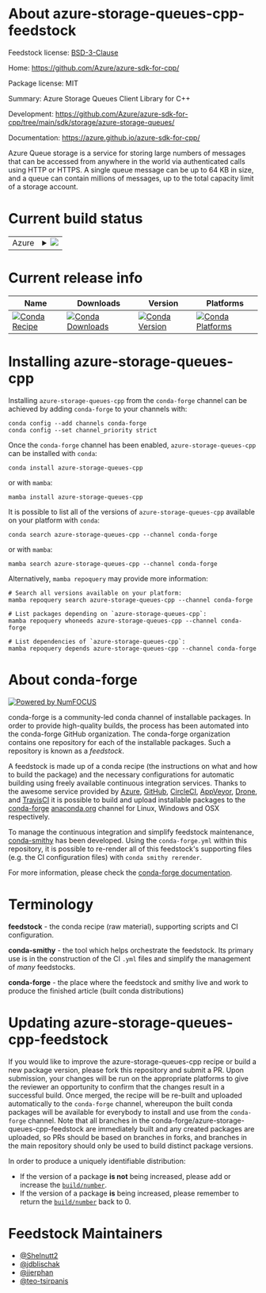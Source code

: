 About azure-storage-queues-cpp-feedstock
========================================

Feedstock license: [BSD-3-Clause](https://github.com/conda-forge/azure-storage-queues-cpp-feedstock/blob/main/LICENSE.txt)

Home: https://github.com/Azure/azure-sdk-for-cpp/

Package license: MIT

Summary: Azure Storage Queues Client Library for C++

Development: https://github.com/Azure/azure-sdk-for-cpp/tree/main/sdk/storage/azure-storage-queues/

Documentation: https://azure.github.io/azure-sdk-for-cpp/

Azure Queue storage is a service for storing large numbers of messages that can be accessed from anywhere in the world via authenticated calls using HTTP or HTTPS. A single queue message can be up to 64 KB in size, and a queue can contain millions of messages, up to the total capacity limit of a storage account.

Current build status
====================


<table>
    
  <tr>
    <td>Azure</td>
    <td>
      <details>
        <summary>
          <a href="https://dev.azure.com/conda-forge/feedstock-builds/_build/latest?definitionId=20080&branchName=main">
            <img src="https://dev.azure.com/conda-forge/feedstock-builds/_apis/build/status/azure-storage-queues-cpp-feedstock?branchName=main">
          </a>
        </summary>
        <table>
          <thead><tr><th>Variant</th><th>Status</th></tr></thead>
          <tbody><tr>
              <td>linux_64</td>
              <td>
                <a href="https://dev.azure.com/conda-forge/feedstock-builds/_build/latest?definitionId=20080&branchName=main">
                  <img src="https://dev.azure.com/conda-forge/feedstock-builds/_apis/build/status/azure-storage-queues-cpp-feedstock?branchName=main&jobName=linux&configuration=linux%20linux_64_" alt="variant">
                </a>
              </td>
            </tr><tr>
              <td>linux_aarch64</td>
              <td>
                <a href="https://dev.azure.com/conda-forge/feedstock-builds/_build/latest?definitionId=20080&branchName=main">
                  <img src="https://dev.azure.com/conda-forge/feedstock-builds/_apis/build/status/azure-storage-queues-cpp-feedstock?branchName=main&jobName=linux&configuration=linux%20linux_aarch64_" alt="variant">
                </a>
              </td>
            </tr><tr>
              <td>linux_ppc64le</td>
              <td>
                <a href="https://dev.azure.com/conda-forge/feedstock-builds/_build/latest?definitionId=20080&branchName=main">
                  <img src="https://dev.azure.com/conda-forge/feedstock-builds/_apis/build/status/azure-storage-queues-cpp-feedstock?branchName=main&jobName=linux&configuration=linux%20linux_ppc64le_" alt="variant">
                </a>
              </td>
            </tr><tr>
              <td>osx_64</td>
              <td>
                <a href="https://dev.azure.com/conda-forge/feedstock-builds/_build/latest?definitionId=20080&branchName=main">
                  <img src="https://dev.azure.com/conda-forge/feedstock-builds/_apis/build/status/azure-storage-queues-cpp-feedstock?branchName=main&jobName=osx&configuration=osx%20osx_64_" alt="variant">
                </a>
              </td>
            </tr><tr>
              <td>osx_arm64</td>
              <td>
                <a href="https://dev.azure.com/conda-forge/feedstock-builds/_build/latest?definitionId=20080&branchName=main">
                  <img src="https://dev.azure.com/conda-forge/feedstock-builds/_apis/build/status/azure-storage-queues-cpp-feedstock?branchName=main&jobName=osx&configuration=osx%20osx_arm64_" alt="variant">
                </a>
              </td>
            </tr><tr>
              <td>win_64</td>
              <td>
                <a href="https://dev.azure.com/conda-forge/feedstock-builds/_build/latest?definitionId=20080&branchName=main">
                  <img src="https://dev.azure.com/conda-forge/feedstock-builds/_apis/build/status/azure-storage-queues-cpp-feedstock?branchName=main&jobName=win&configuration=win%20win_64_" alt="variant">
                </a>
              </td>
            </tr>
          </tbody>
        </table>
      </details>
    </td>
  </tr>
</table>

Current release info
====================

| Name | Downloads | Version | Platforms |
| --- | --- | --- | --- |
| [![Conda Recipe](https://img.shields.io/badge/recipe-azure--storage--queues--cpp-green.svg)](https://anaconda.org/conda-forge/azure-storage-queues-cpp) | [![Conda Downloads](https://img.shields.io/conda/dn/conda-forge/azure-storage-queues-cpp.svg)](https://anaconda.org/conda-forge/azure-storage-queues-cpp) | [![Conda Version](https://img.shields.io/conda/vn/conda-forge/azure-storage-queues-cpp.svg)](https://anaconda.org/conda-forge/azure-storage-queues-cpp) | [![Conda Platforms](https://img.shields.io/conda/pn/conda-forge/azure-storage-queues-cpp.svg)](https://anaconda.org/conda-forge/azure-storage-queues-cpp) |

Installing azure-storage-queues-cpp
===================================

Installing `azure-storage-queues-cpp` from the `conda-forge` channel can be achieved by adding `conda-forge` to your channels with:

```
conda config --add channels conda-forge
conda config --set channel_priority strict
```

Once the `conda-forge` channel has been enabled, `azure-storage-queues-cpp` can be installed with `conda`:

```
conda install azure-storage-queues-cpp
```

or with `mamba`:

```
mamba install azure-storage-queues-cpp
```

It is possible to list all of the versions of `azure-storage-queues-cpp` available on your platform with `conda`:

```
conda search azure-storage-queues-cpp --channel conda-forge
```

or with `mamba`:

```
mamba search azure-storage-queues-cpp --channel conda-forge
```

Alternatively, `mamba repoquery` may provide more information:

```
# Search all versions available on your platform:
mamba repoquery search azure-storage-queues-cpp --channel conda-forge

# List packages depending on `azure-storage-queues-cpp`:
mamba repoquery whoneeds azure-storage-queues-cpp --channel conda-forge

# List dependencies of `azure-storage-queues-cpp`:
mamba repoquery depends azure-storage-queues-cpp --channel conda-forge
```


About conda-forge
=================

[![Powered by
NumFOCUS](https://img.shields.io/badge/powered%20by-NumFOCUS-orange.svg?style=flat&colorA=E1523D&colorB=007D8A)](https://numfocus.org)

conda-forge is a community-led conda channel of installable packages.
In order to provide high-quality builds, the process has been automated into the
conda-forge GitHub organization. The conda-forge organization contains one repository
for each of the installable packages. Such a repository is known as a *feedstock*.

A feedstock is made up of a conda recipe (the instructions on what and how to build
the package) and the necessary configurations for automatic building using freely
available continuous integration services. Thanks to the awesome service provided by
[Azure](https://azure.microsoft.com/en-us/services/devops/), [GitHub](https://github.com/),
[CircleCI](https://circleci.com/), [AppVeyor](https://www.appveyor.com/),
[Drone](https://cloud.drone.io/welcome), and [TravisCI](https://travis-ci.com/)
it is possible to build and upload installable packages to the
[conda-forge](https://anaconda.org/conda-forge) [anaconda.org](https://anaconda.org/)
channel for Linux, Windows and OSX respectively.

To manage the continuous integration and simplify feedstock maintenance,
[conda-smithy](https://github.com/conda-forge/conda-smithy) has been developed.
Using the ``conda-forge.yml`` within this repository, it is possible to re-render all of
this feedstock's supporting files (e.g. the CI configuration files) with ``conda smithy rerender``.

For more information, please check the [conda-forge documentation](https://conda-forge.org/docs/).

Terminology
===========

**feedstock** - the conda recipe (raw material), supporting scripts and CI configuration.

**conda-smithy** - the tool which helps orchestrate the feedstock.
                   Its primary use is in the construction of the CI ``.yml`` files
                   and simplify the management of *many* feedstocks.

**conda-forge** - the place where the feedstock and smithy live and work to
                  produce the finished article (built conda distributions)


Updating azure-storage-queues-cpp-feedstock
===========================================

If you would like to improve the azure-storage-queues-cpp recipe or build a new
package version, please fork this repository and submit a PR. Upon submission,
your changes will be run on the appropriate platforms to give the reviewer an
opportunity to confirm that the changes result in a successful build. Once
merged, the recipe will be re-built and uploaded automatically to the
`conda-forge` channel, whereupon the built conda packages will be available for
everybody to install and use from the `conda-forge` channel.
Note that all branches in the conda-forge/azure-storage-queues-cpp-feedstock are
immediately built and any created packages are uploaded, so PRs should be based
on branches in forks, and branches in the main repository should only be used to
build distinct package versions.

In order to produce a uniquely identifiable distribution:
 * If the version of a package **is not** being increased, please add or increase
   the [``build/number``](https://docs.conda.io/projects/conda-build/en/latest/resources/define-metadata.html#build-number-and-string).
 * If the version of a package **is** being increased, please remember to return
   the [``build/number``](https://docs.conda.io/projects/conda-build/en/latest/resources/define-metadata.html#build-number-and-string)
   back to 0.

Feedstock Maintainers
=====================

* [@Shelnutt2](https://github.com/Shelnutt2/)
* [@jdblischak](https://github.com/jdblischak/)
* [@jjerphan](https://github.com/jjerphan/)
* [@teo-tsirpanis](https://github.com/teo-tsirpanis/)

